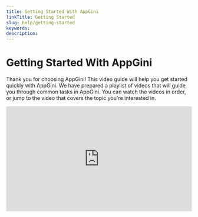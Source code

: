 ```yaml
---
title: Getting Started With AppGini
linkTitle: Getting Started
slug: help/getting-started
keywords: 
description: 
---
```


# Getting Started With AppGini

Thank you for choosing AppGini! This video guide will help you get started quickly with AppGini.
We have prepared a playlist of videos that will guide you through common tasks in AppGini. You can watch the videos in order, or jump to the video that covers the topic you're interested in.

<div style="position: relative; width: 100%; padding-bottom: 56.25%; overflow: hidden;">
<iframe src="https://www.youtube.com/embed/videoseries?si=qeD7QmVxx-E&amp;list=PLzMTFzivz3LhzejLHk0SwQW0dHK8pTh8Q" title="Get Started With AppGini" frameborder="0" allow="accelerometer; autoplay; clipboard-write; encrypted-media; gyroscope; picture-in-picture; web-share" referrerpolicy="strict-origin-when-cross-origin" allowfullscreen style="position: absolute; top: 0; left: 0; width: 100%; height: 100%;"></iframe>
</div>
